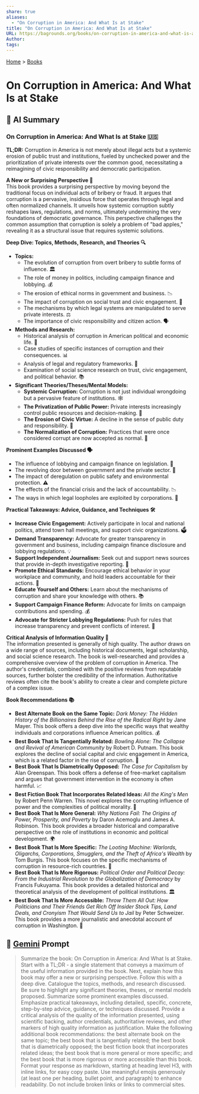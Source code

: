 ```yaml
---
share: true
aliases:
  - "On Corruption in America: And What Is at Stake"
title: "On Corruption in America: And What Is at Stake"
URL: https://bagrounds.org/books/on-corruption-in-america-and-what-is-at-stake
Author: 
tags: 
---
```

[Home](../index.md) > [Books](./index.md)  
# On Corruption in America: And What Is at Stake  
## 🤖 AI Summary  
### On Corruption in America: And What Is at Stake 🇺🇸  
**TL;DR:** Corruption in America is not merely about illegal acts but a systemic erosion of public trust and institutions, fueled by unchecked power and the prioritization of private interests over the common good, necessitating a reimagining of civic responsibility and democratic participation.  
  
**A New or Surprising Perspective 🤔**  
This book provides a surprising perspective by moving beyond the traditional focus on individual acts of bribery or fraud. It argues that corruption is a pervasive, insidious force that operates through legal and often normalized channels. It unveils how systemic corruption subtly reshapes laws, regulations, and norms, ultimately undermining the very foundations of democratic governance. This perspective challenges the common assumption that corruption is solely a problem of "bad apples," revealing it as a structural issue that requires systemic solutions.  
  
**Deep Dive: Topics, Methods, Research, and Theories 🔍**  
* **Topics:**  
    * The evolution of corruption from overt bribery to subtle forms of influence. 🏛️  
    * The role of money in politics, including campaign finance and lobbying. 💰  
    * The erosion of ethical norms in government and business. 📉  
    * The impact of corruption on social trust and civic engagement. 🤝  
    * The mechanisms by which legal systems are manipulated to serve private interests. ⚖️  
    * The importance of civic responsibility and citizen action. 🗣️  
* **Methods and Research:**  
    * Historical analysis of corruption in American political and economic life. 📜  
    * Case studies of specific instances of corruption and their consequences. 📊  
    * Analysis of legal and regulatory frameworks. 📝  
    * Examination of social science research on trust, civic engagement, and political behavior. 📚  
* **Significant Theories/Theses/Mental Models:**  
    * **Systemic Corruption:** Corruption is not just individual wrongdoing but a pervasive feature of institutions. 🕸️  
    * **The Privatization of Public Power:** Private interests increasingly control public resources and decision-making. 💼  
    * **The Erosion of Civic Virtue:** A decline in the sense of public duty and responsibility. 🥀  
    * **The Normalization of Corruption:** Practices that were once considered corrupt are now accepted as normal. 🔄  
  
**Prominent Examples Discussed 🗣️**  
* The influence of lobbying and campaign finance on legislation. 💸  
* The revolving door between government and the private sector. 🚪  
* The impact of deregulation on public safety and environmental protection. ⚠️  
* The effects of the financial crisis and the lack of accountability. 📉  
* The ways in which legal loopholes are exploited by corporations. 📜  
  
**Practical Takeaways: Advice, Guidance, and Techniques 🛠️**  
* **Increase Civic Engagement:** Actively participate in local and national politics, attend town hall meetings, and support civic organizations. 🗳️  
* **Demand Transparency:** Advocate for greater transparency in government and business, including campaign finance disclosure and lobbying regulations. 💡  
* **Support Independent Journalism:** Seek out and support news sources that provide in-depth investigative reporting. 📰  
* **Promote Ethical Standards:** Encourage ethical behavior in your workplace and community, and hold leaders accountable for their actions. 🤝  
* **Educate Yourself and Others:** Learn about the mechanisms of corruption and share your knowledge with others. 📚  
* **Support Campaign Finance Reform:** Advocate for limits on campaign contributions and spending. 💰  
* **Advocate for Stricter Lobbying Regulations:** Push for rules that increase transparency and prevent conflicts of interest. 📜  
  
**Critical Analysis of Information Quality 🧐**  
The information presented is generally of high quality. The author draws on a wide range of sources, including historical documents, legal scholarship, and social science research. The book is well-researched and provides a comprehensive overview of the problem of corruption in America. The author's credentials, combined with the positive reviews from reputable sources, further bolster the credibility of the information. Authoritative reviews often cite the book's ability to create a clear and complete picture of a complex issue.  
  
**Book Recommendations 📚**  
* **Best Alternate Book on the Same Topic:** *Dark Money: The Hidden History of the Billionaires Behind the Rise of the Radical Right* by Jane Mayer. This book offers a deep dive into the specific ways that wealthy individuals and corporations influence American politics. 💰  
* **Best Book That Is Tangentially Related:** *Bowling Alone: The Collapse and Revival of American Community* by Robert D. Putnam. This book explores the decline of social capital and civic engagement in America, which is a related factor in the rise of corruption. 🤝  
* **Best Book That Is Diametrically Opposed:** *The Case for Capitalism* by Alan Greenspan. This book offers a defense of free-market capitalism and argues that government intervention in the economy is often harmful. 📈  
* **Best Fiction Book That Incorporates Related Ideas:** *All the King's Men* by Robert Penn Warren. This novel explores the corrupting influence of power and the complexities of political morality. 👑  
* **Best Book That Is More General:** *Why Nations Fail: The Origins of Power, Prosperity, and Poverty* by Daron Acemoglu and James A. Robinson. This book provides a broader historical and comparative perspective on the role of institutions in economic and political development. 🌍  
* **Best Book That Is More Specific:** *The Looting Machine: Warlords, Oligarchs, Corporations, Smugglers, and the Theft of Africa's Wealth* by Tom Burgis. This book focuses on the specific mechanisms of corruption in resource-rich countries. 💎  
* **Best Book That Is More Rigorous:** *Political Order and Political Decay: From the Industrial Revolution to the Globalization of Democracy* by Francis Fukuyama. This book provides a detailed historical and theoretical analysis of the development of political institutions. 🏛️  
* **Best Book That Is More Accessible:** *Throw Them All Out: How Politicians and Their Friends Get Rich Off Insider Stock Tips, Land Deals, and Cronyism That Would Send Us to Jail* by Peter Schweizer. This book provides a more journalistic and anecdotal account of corruption in Washington. 📰  
  
## 💬 [Gemini](https://gemini.google.com) Prompt  
> Summarize the book: On Corruption in America: And What Is at Stake. Start with a TL;DR - a single statement that conveys a maximum of the useful information provided in the book. Next, explain how this book may offer a new or surprising perspective. Follow this with a deep dive. Catalogue the topics, methods, and research discussed. Be sure to highlight any significant theories, theses, or mental models proposed. Summarize some prominent examples discussed. Emphasize practical takeaways, including detailed, specific, concrete, step-by-step advice, guidance, or techniques discussed. Provide a critical analysis of the quality of the information presented, using scientific backing, author credentials, authoritative reviews, and other markers of high quality information as justification. Make the following additional book recommendations: the best alternate book on the same topic; the best book that is tangentially related; the best book that is diametrically opposed; the best fiction book that incorporates related ideas; the best book that is more general or more specific; and the best book that is more rigorous or more accessible than this book. Format your response as markdown, starting at heading level H3, with inline links, for easy copy paste. Use meaningful emojis generously (at least one per heading, bullet point, and paragraph) to enhance readability. Do not include broken links or links to commercial sites.